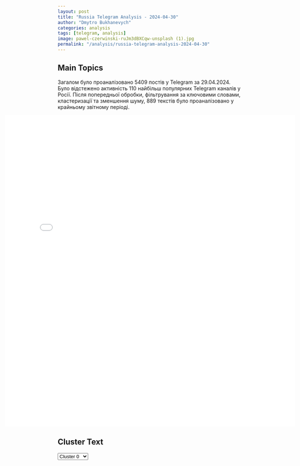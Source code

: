 ```yaml
---
layout: post
title: "Russia Telegram Analysis - 2024-04-30"
author: "Dmytro Bukhanevych"
categories: analysis
tags: [telegram, analysis]
image: pawel-czerwinski-ruJm3dBXCqw-unsplash (1).jpg
permalink: "/analysis/russia-telegram-analysis-2024-04-30"
---
```


<style>
    /* Adjusting iframe-container styles */
    .wide-iframe-container {
        width: calc(100% + 30vw);  /* Extending the width */
        margin-left: -15vw;       /* Negative margin to push to the left */
        overflow: hidden;         /* In case the iframe content spills over */
    }

    .wide-iframe-container iframe {
        width: 100%;  /* Making the iframe take the full width of its container */
        border: none; /* Removing any borders from the iframe */
    }

    /* Toggle mechanism */
    .hidden {
        display: none;
    }
    
    .show-content-target:checked + .show-content {
        display: block;
    }
</style>

<h2>Main Topics</h2>
<p>Загалом було проаналізовано 5409 постів у Telegram за 29.04.2024. Було відстежено активність 110 найбільш популярних Telegram каналів у Росії. Після попередньої обробки, фільтрування за ключовими словами, кластеризації та зменшення шуму, 889 текстів було проаналізовано у крайньому звітному періоді.</p>
<!-- Embedding Main Plotly Visualization -->
<div class="wide-iframe-container">
    <iframe src="{{site.baseurl}}/visualizations/2024-04-30/fig_topics_time.html" height="850"></iframe>
</div>


<h2>Cluster Text</h2>

<!-- Dropdown to select a cluster -->
<select id="clusterSelector" onchange="displayClusterText()">
<option value="0">Cluster 0</option><option value="1">Cluster 1</option><option value="2">Cluster 2</option><option value="3">Cluster 3</option><option value="4">Cluster 4</option><option value="5">Cluster 5</option><option value="6">Cluster 6</option><option value="7">Cluster 7</option><option value="8">Cluster 8</option><option value="9">Cluster 9</option><option value="10">Cluster 10</option><option value="11">Cluster 11</option><option value="12">Cluster 12</option>
</select>

<!-- Display area for the selected cluster's text -->
<div id="clusterTextDisplay" class="hidden"></div>

<script type="text/javascript">
    var clusterDetails = {"0": "<b>Total Posts:</b> 102<br><b>Date:</b> 2024-04-29 15:05:06+00:00<br><b>Author:</b> bbbreaking<br><b>Link:</b> https://t.me/s/bbbreaking/180748<br><b>Subscribers:</b> 1724393<br><b>Text:</b> \u0422\u0435\u043a\u0441\u0442: \u2757\ufe0f\u0424\u0421\u0411 \u0437\u0430\u0434\u0435\u0440\u0436\u0430\u043b\u0430 \u043f\u0440\u0435\u0434\u0441\u0435\u0434\u0430\u0442\u0435\u043b\u044f \u043d\u0438\u0436\u0435\u0433\u043e\u0440\u043e\u0434\u0441\u043a\u043e\u0439 \u0414\u0443\u043c\u044b \u043d\u0430 \u0414\u043e\u043d\u0431\u0430\u0441\u0441\u0435, \u043f\u0438\u0448\u0435\u0442 Baza. \u041e\u043b\u0435\u0433\u0430 \u041b\u0430\u0432\u0440\u0438\u0447\u0435\u0432\u0430 \u043e\u0431\u0432\u0438\u043d\u044f\u044e\u0442 \u0432 \u043f\u0440\u0438\u0441\u0432\u043e\u0435\u043d\u0438\u0438 \u0438\u043b\u0438 \u0440\u0430\u0441\u0442\u0440\u0430\u0442\u0435, \u0441\u043e\u0432\u0435\u0440\u0448\u0435\u043d\u043d\u044b\u0445 \u043e\u0440\u0433\u0430\u043d\u0438\u0437\u043e\u0432\u0430\u043d\u043d\u043e\u0439 \u0433\u0440\u0443\u043f\u043f\u043e\u0439 \u0432 \u043e\u0441\u043e\u0431\u043e \u043a\u0440\u0443\u043f\u043d\u043e\u043c \u0440\u0430\u0437\u043c\u0435\u0440\u0435. \u041f\u043e\u0437\u0430\u0432\u0447\u0435\u0440\u0430 \u041b\u0430\u0432\u0440\u0438\u0447\u0435\u0432 \u0441\u043e\u043e\u0431\u0449\u0430\u043b \u0432 \u0441\u0432\u043e\u0438\u0445 \u0441\u043e\u0446\u0441\u0435\u0442\u044f\u0445, \u0447\u0442\u043e \u043d\u0430\u0445\u043e\u0434\u0438\u0442\u0441\u044f \u0432 \u0414\u043e\u043d\u0435\u0446\u043a\u0435 \u0438 \u043e\u0436\u0438\u0434\u0430\u0435\u0442 \u0433\u0443\u043c\u0430\u043d\u0438\u0442\u0430\u0440\u043d\u044b\u0439 \u043a\u043e\u043d\u0432\u043e\u0439, \u043f\u0438\u0448\u0443\u0442 \u0421\u041c\u0418. \u0412 \u0414\u043e\u043d\u0435\u0446\u043a\u0435 \u041b\u0430\u0432\u0440\u0438\u0447\u0435\u0432 \u0442\u0430\u043a\u0436\u0435 \u0432\u0441\u0442\u0440\u0435\u0442\u0438\u043b\u0441\u044f \u0441 \u0431\u044b\u0432\u0448\u0438\u043c \u043d\u0438\u0436\u0435\u0433\u043e\u0440\u043e\u0434\u0441\u043a\u0438\u043c \u0447\u0438\u043d\u043e\u0432\u043d\u0438\u043a\u043e\u043c, \u0430 \u043d\u044b\u043d\u0435 \u0437\u0430\u043c\u043f\u0440\u0435\u0434\u043e\u043c \u043f\u0440\u0430\u0432\u0438\u0442\u0435\u043b\u044c\u0441\u0442\u0432\u0430 \u0414\u041d\u0420 \u0410\u043d\u0434\u0440\u0435\u0435\u043c \u0427\u0435\u0440\u0442\u043a\u043e\u0432\u044b\u043c. \u0427\u0435\u0440\u0442\u043a\u043e\u0432 \u0441\u043e\u043e\u0431\u0449\u0438\u043b \u043f\u043e\u0440\u0442\u0430\u043b\u0443 NN.ru, \u0447\u0442\u043e \u043f\u0440\u0435\u0434\u0441\u0435\u0434\u0430\u0442\u0435\u043b\u044f \u043d\u0438\u0436\u0435\u0433\u043e\u0440\u043e\u0434\u0441\u043a\u043e\u0439 \u0414\u0443\u043c\u044b \u0443\u0436\u0435 \u0434\u043e\u0441\u0442\u0430\u0432\u0438\u043b\u0438 \u0432 \u0440\u043e\u0434\u043d\u043e\u0439 \u0440\u0435\u0433\u0438\u043e\u043d, \u0438 \u0443 \u041b\u0430\u0432\u0440\u0438\u0447\u0435\u0432\u0430 \u0431\u044b\u043b\u0438 \u043a\u0430\u043a\u0438\u0435-\u0442\u043e \u043f\u0440\u043e\u0431\u043b\u0435\u043c\u044b \u0441 \u0437\u0430\u0432\u043e\u0434\u043e\u043c \u0432 \u0410\u0440\u0437\u0430\u043c\u0430\u0441\u0435.", "1": "<b>Total Posts:</b> 99<br><b>Date:</b> 2024-04-29 10:14:57+00:00<br><b>Author:</b> warhistoryalconafter<br><b>Link:</b> https://t.me/s/warhistoryalconafter/160928<br><b>Subscribers:</b> 494146<br><b>Text:</b> \u0422\u0435\u043a\u0441\u0442: \ud83c\uddf7\ud83c\uddfa \u0411\u0440\u0438\u0444\u0438\u043d\u0433 \u041c\u0438\u043d\u043e\u0431\u043e\u0440\u043e\u043d\u044b \u0420\u043e\u0441\u0441\u0438\u0438:\u25aa\ufe0f\u041f\u043e\u0434\u0440\u0430\u0437\u0434\u0435\u043b\u0435\u043d\u0438\u044f \u0433\u0440\u0443\u043f\u043f\u0438\u0440\u043e\u0432\u043a\u0438 \u0432\u043e\u0439\u0441\u043a \u00ab\u0417\u0430\u043f\u0430\u0434\u00bb \u0437\u0430\u043d\u044f\u043b\u0438 \u0431\u043e\u043b\u0435\u0435 \u0432\u044b\u0433\u043e\u0434\u043d\u044b\u0435 \u0440\u0443\u0431\u0435\u0436\u0438 \u0438 \u043d\u0430\u043d\u0435\u0441\u043b\u0438 \u043f\u043e\u0440\u0430\u0436\u0435\u043d\u0438\u0435 \u0436\u0438\u0432\u043e\u0439 \u0441\u0438\u043b\u0435 \u0438 \u0442\u0435\u0445\u043d\u0438\u043a\u0435 63-\u0439 \u043c\u0435\u0445\u0430\u043d\u0438\u0437\u0438\u0440\u043e\u0432\u0430\u043d\u043d\u043e\u0439, 57-\u0439 \u043c\u043e\u0442\u043e\u043f\u0435\u0445\u043e\u0442\u043d\u043e\u0439 \u0431\u0440\u0438\u0433\u0430\u0434 \u0412\u0421\u0423 \u0438 5-\u0439 \u0431\u0440\u0438\u0433\u0430\u0434\u044b \u043d\u0430\u0446\u0433\u0432\u0430\u0440\u0434\u0438\u0438 \u0432 \u0440\u0430\u0439\u043e\u043d\u0430\u0445 \u043d\u0430\u0441\u0435\u043b\u0435\u043d\u043d\u044b\u0445 \u043f\u0443\u043d\u043a\u0442\u043e\u0432 \u0413\u0440\u0438\u0433\u043e\u0440\u043e\u0432\u043a\u0430 \u0414\u043e\u043d\u0435\u0446\u043a\u043e\u0439 \u041d\u0430\u0440\u043e\u0434\u043d\u043e\u0439 \u0420\u0435\u0441\u043f\u0443\u0431\u043b\u0438\u043a\u0438, \u0421\u0438\u043d\u044c\u043a\u043e\u0432\u043a\u0430 \u0425\u0430\u0440\u044c\u043a\u043e\u0432\u0441\u043a\u043e\u0439 \u043e\u0431\u043b\u0430\u0441\u0442\u0438 \u0438 \u0427\u0435\u0440\u0432\u043e\u043d\u0430\u044f \u0414\u0438\u0431\u0440\u043e\u0432\u0430 \u041b\u0443\u0433\u0430\u043d\u0441\u043a\u043e\u0439 \u041d\u0430\u0440\u043e\u0434\u043d\u043e\u0439 \u0420\u0435\u0441\u043f\u0443\u0431\u043b\u0438\u043a\u0438. \u041e\u0442\u0440\u0430\u0437\u0438\u043b\u0438 \u0442\u0440\u0438 \u0430\u0442\u0430\u043a\u0438 \u0444\u043e\u0440\u043c\u0438\u0440\u043e\u0432\u0430\u043d\u0438\u0439 77-\u0439 \u0430\u044d\u0440\u043e\u043c\u043e\u0431\u0438\u043b\u044c\u043d\u043e\u0439 \u0431\u0440\u0438\u0433\u0430\u0434\u044b \u0412\u0421\u0423 \u0438 1-\u0439 \u0431\u0440\u0438\u0433\u0430\u0434\u044b \u043d\u0430\u0446\u0433\u0432\u0430\u0440\u0434\u0438\u0438 \u0432 \u0440\u0430\u0439\u043e\u043d\u0435 \u043d\u0430\u0441\u0435\u043b\u0435\u043d\u043d\u043e\u0433\u043e \u043f\u0443\u043d\u043a\u0442\u0430 \u0421\u0442\u0435\u043b\u044c\u043c\u0430\u0445\u043e\u0432\u043a\u0430 \u041b\u0443\u0433\u0430\u043d\u0441\u043a\u043e\u0439 \u041d\u0430\u0440\u043e\u0434\u043d\u043e\u0439 \u0420\u0435\u0441\u043f\u0443\u0431\u043b\u0438\u043a\u0438. \u25aa\ufe0f\u041f\u043e\u0434\u0440\u0430\u0437\u0434\u0435\u043b\u0435\u043d\u0438\u044f \u00ab\u042e\u0436\u043d\u043e\u0439\u00bb \u0433\u0440\u0443\u043f\u043f\u0438\u0440\u043e\u0432\u043a\u0438 \u0432\u043e\u0439\u0441\u043a \u0443\u043b\u0443\u0447\u0448\u0438\u043b\u0438 \u043f\u043e\u043b\u043e\u0436\u0435\u043d\u0438\u0435 \u043f\u043e \u043f\u0435\u0440\u0435\u0434\u043d\u0435\u043c\u0443 \u043a\u0440\u0430\u044e \u0438 \u043d\u0430\u043d\u0435\u0441\u043b\u0438 \u043e\u0433\u043d\u0435\u0432\u043e\u0435 \u043f\u043e\u0440\u0430\u0436\u0435\u043d\u0438\u0435 \u0436\u0438\u0432\u043e\u0439 \u0441\u0438\u043b\u0435 \u0438 \u0442\u0435\u0445\u043d\u0438\u043a\u0435 46-\u0439 \u0430\u044d\u0440\u043e\u043c\u043e\u0431\u0438\u043b\u044c\u043d\u043e\u0439 \u0438 79-\u0439 \u0434\u0435\u0441\u0430\u043d\u0442\u043d\u043e-\u0448\u0442\u0443\u0440\u043c\u043e\u0432\u043e\u0439 \u0431\u0440\u0438\u0433\u0430\u0434 \u0412\u0421\u0423 \u0432 \u0440\u0430\u0439\u043e\u043d\u0430\u0445 \u043d\u0430\u0441\u0435\u043b\u0435\u043d\u043d\u044b\u0445 \u043f\u0443\u043d\u043a\u0442\u043e\u0432 \u041a\u0440\u0430\u0441\u043d\u043e\u0433\u043e\u0440\u043e\u0432\u043a\u0430 \u0438 \u041a\u043e\u043d\u0441\u0442\u0430\u043d\u0442\u0438\u043d\u043e\u0432\u043a\u0430 \u0414\u043e\u043d\u0435\u0446\u043a\u043e\u0439 \u041d\u0430\u0440\u043e\u0434\u043d\u043e\u0439 \u0420\u0435\u0441\u043f\u0443\u0431\u043b\u0438\u043a\u0438.\u25aa\ufe0f\u041f\u043e\u0434\u0440\u0430\u0437\u0434\u0435\u043b\u0435\u043d\u0438\u044f \u0433\u0440\u0443\u043f\u043f\u0438\u0440\u043e\u0432\u043a\u0438 \u0432\u043e\u0439\u0441\u043a \u00ab\u0426\u0435\u043d\u0442\u0440\u00bb \u0432 \u0440\u0435\u0437\u0443\u043b\u044c\u0442\u0430\u0442\u0435 \u0430\u043a\u0442\u0438\u0432\u043d\u044b\u0445 \u0434\u0435\u0439\u0441\u0442\u0432\u0438\u0439 \u043e\u0441\u0432\u043e\u0431\u043e\u0434\u0438\u043b\u0438 \u043d\u0430\u0441\u0435\u043b\u0435\u043d\u043d\u044b\u0439 \u043f\u0443\u043d\u043a\u0442 \u0421\u0435\u043c\u0435\u043d\u043e\u0432\u043a\u0430 \u0414\u043e\u043d\u0435\u0446\u043a\u043e\u0439 \u041d\u0430\u0440\u043e\u0434\u043d\u043e\u0439 \u0420\u0435\u0441\u043f\u0443\u0431\u043b\u0438\u043a\u0438 \u0438 \u043d\u0430\u043d\u0435\u0441\u043b\u0438 \u043f\u043e\u0440\u0430\u0436\u0435\u043d\u0438\u0435 \u0444\u043e\u0440\u043c\u0438\u0440\u043e\u0432\u0430\u043d\u0438\u044f\u043c 68-\u0439 \u043f\u0435\u0445\u043e\u0442\u043d\u043e\u0439, 23-\u0439, 115-\u0439 \u043c\u0435\u0445\u0430\u043d\u0438\u0437\u0438\u0440\u043e\u0432\u0430\u043d\u043d\u044b\u0445 \u0431\u0440\u0438\u0433\u0430\u0434 \u0412\u0421\u0423, 109-\u0439 \u0431\u0440\u0438\u0433\u0430\u0434\u044b \u0442\u0435\u0440\u043e\u0431\u043e\u0440\u043e\u043d\u044b \u0438 \u043d\u0430\u0451\u043c\u043d\u0438\u043a\u043e\u0432 \u00ab\u0418\u043d\u043e\u0441\u0442\u0440\u0430\u043d\u043d\u043e\u0433\u043e \u043b\u0435\u0433\u0438\u043e\u043d\u0430\u00bb \u0432 \u0440\u0430\u0439\u043e\u043d\u0430\u0445 \u043d\u0430\u0441\u0435\u043b\u0435\u043d\u043d\u044b\u0445 \u043f\u0443\u043d\u043a\u0442\u043e\u0432 \u041d\u043e\u0432\u043e\u0430\u043b\u0435\u043a\u0441\u0430\u043d\u0434\u0440\u043e\u0432\u043a\u0430, \u0410\u0440\u0445\u0430\u043d\u0433\u0435\u043b\u044c\u0441\u043a\u043e\u0435, \u0422\u0430\u0440\u0430\u0441\u043e\u0432\u043a\u0430 \u0438 \u0417\u0430\u0432\u0435\u0442\u043d\u043e\u0435 \u0414\u043e\u043d\u0435\u0446\u043a\u043e\u0439 \u041d\u0430\u0440\u043e\u0434\u043d\u043e\u0439 \u0420\u0435\u0441\u043f\u0443\u0431\u043b\u0438\u043a\u0438. \u0417\u0430 \u0441\u0443\u0442\u043a\u0438 \u043e\u0442\u0440\u0430\u0436\u0435\u043d\u043e 10 \u043a\u043e\u043d\u0442\u0440\u0430\u0442\u0430\u043a \u0448\u0442\u0443\u0440\u043c\u043e\u0432\u044b\u0445 \u0433\u0440\u0443\u043f\u043f 24-\u0439, 100-\u0439 \u043c\u0435\u0445\u0430\u043d\u0438\u0437\u0438\u0440\u043e\u0432\u0430\u043d\u043d\u044b\u0445, 142-\u0439 \u043f\u0435\u0445\u043e\u0442\u043d\u043e\u0439, 98-\u0439 \u0448\u0442\u0443\u0440\u043c\u043e\u0432\u043e\u0439, 68-\u0439 \u0435\u0433\u0435\u0440\u0441\u043a\u043e\u0439 \u0431\u0440\u0438\u0433\u0430\u0434 \u0438 78-\u0433\u043e \u043e\u0442\u0434\u0435\u043b\u044c\u043d\u043e\u0433\u043e \u0434\u0435\u0441\u0430\u043d\u0442\u043d\u043e-\u0448\u0442\u0443\u0440\u043c\u043e\u0432\u043e\u0433\u043e \u043f\u043e\u043b\u043a\u0430 \u0412\u0421\u0423 \u0432 \u0440\u0430\u0439\u043e\u043d\u0430\u0445 \u043d\u0430\u0441\u0435\u043b\u0435\u043d\u043d\u044b\u0445 \u043f\u0443\u043d\u043a\u0442\u043e\u0432 \u041b\u0435\u043d\u0438\u043d\u0441\u043a\u043e\u0435, \u041d\u043e\u0432\u0433\u043e\u0440\u043e\u0434\u0441\u043a\u043e\u0435, \u041e\u0447\u0435\u0440\u0435\u0442\u0438\u043d\u043e, \u0421\u0435\u043c\u0435\u043d\u043e\u0432\u043a\u0430, \u041d\u043e\u0432\u043e\u0431\u0430\u0445\u043c\u0443\u0442\u043e\u0432\u043a\u0430, \u041d\u0435\u0442\u0430\u0439\u043b\u043e\u0432\u043e, \u041d\u043e\u0432\u043e\u043a\u0430\u043b\u0438\u043d\u043e\u0432\u043e \u0438 \u0411\u0435\u0440\u0434\u044b\u0447\u0438 \u0414\u043e\u043d\u0435\u0446\u043a\u043e\u0439 \u041d\u0430\u0440\u043e\u0434\u043d\u043e\u0439 \u0420\u0435\u0441\u043f\u0443\u0431\u043b\u0438\u043a\u0438. \u25aa\ufe0f\u041f\u043e\u0434\u0440\u0430\u0437\u0434\u0435\u043b\u0435\u043d\u0438\u044f \u0433\u0440\u0443\u043f\u043f\u0438\u0440\u043e\u0432\u043a\u0438 \u0432\u043e\u0439\u0441\u043a \u00ab\u0412\u043e\u0441\u0442\u043e\u043a\u00bb \u043d\u0430\u043d\u0435\u0441\u043b\u0438 \u043f\u043e\u0440\u0430\u0436\u0435\u043d\u0438\u0435 \u0436\u0438\u0432\u043e\u0439 \u0441\u0438\u043b\u0435 \u0438 \u0442\u0435\u0445\u043d\u0438\u043a\u0435 72-\u0439 \u043c\u0435\u0445\u0430\u043d\u0438\u0437\u0438\u0440\u043e\u0432\u0430\u043d\u043d\u043e\u0439 \u0431\u0440\u0438\u0433\u0430\u0434\u044b \u0438 123-\u0439 \u0431\u0440\u0438\u0433\u0430\u0434\u044b \u0442\u0435\u0440\u0440\u0438\u0442\u043e\u0440\u0438\u0430\u043b\u044c\u043d\u043e\u0439 \u043e\u0431\u043e\u0440\u043e\u043d\u044b \u0432 \u0440\u0430\u0439\u043e\u043d\u0430\u0445 \u043d\u0430\u0441\u0435\u043b\u0435\u043d\u043d\u044b\u0445 \u043f\u0443\u043d\u043a\u0442\u043e\u0432 \u0421\u0442\u0430\u0440\u043e\u043c\u0430\u0439\u043e\u0440\u0441\u043a\u043e\u0435, \u0412\u043e\u0434\u044f\u043d\u043e\u0435 \u0414\u043e\u043d\u0435\u0446\u043a\u043e\u0439 \u041d\u0430\u0440\u043e\u0434\u043d\u043e\u0439 \u0420\u0435\u0441\u043f\u0443\u0431\u043b\u0438\u043a\u0438 \u0438 \u0437\u0430\u043d\u044f\u043b\u0438 \u0431\u043e\u043b\u0435\u0435 \u0432\u044b\u0433\u043e\u0434\u043d\u044b\u0435 \u0440\u0443\u0431\u0435\u0436\u0438. \u041a\u0440\u043e\u043c\u0435 \u0442\u043e\u0433\u043e, \u043e\u0442\u0440\u0430\u0437\u0438\u043b\u0438 \u0434\u0432\u0435 \u043a\u043e\u043d\u0442\u0440\u0430\u0442\u0430\u043a\u0438 \u0448\u0442\u0443\u0440\u043c\u043e\u0432\u044b\u0445 \u0433\u0440\u0443\u043f\u043f 58-\u0439 \u043c\u043e\u0442\u043e\u043f\u0435\u0445\u043e\u0442\u043d\u043e\u0439 \u0431\u0440\u0438\u0433\u0430\u0434\u044b \u0412\u0421\u0423 \u0432 \u0440\u0430\u0439\u043e\u043d\u0435 \u043d\u0430\u0441\u0435\u043b\u0435\u043d\u043d\u043e\u0433\u043e \u043f\u0443\u043d\u043a\u0442\u0430 \u0423\u0440\u043e\u0436\u0430\u0439\u043d\u043e\u0435 \u0414\u043e\u043d\u0435\u0446\u043a\u043e\u0439 \u041d\u0430\u0440\u043e\u0434\u043d\u043e\u0439 \u0420\u0435\u0441\u043f\u0443\u0431\u043b\u0438\u043a\u0438. \u25aa\ufe0f\u041f\u043e\u0434\u0440\u0430\u0437\u0434\u0435\u043b\u0435\u043d\u0438\u044f\u043c\u0438 \u0433\u0440\u0443\u043f\u043f\u0438\u0440\u043e\u0432\u043a\u0438 \u0432\u043e\u0439\u0441\u043a \u00ab\u0414\u043d\u0435\u043f\u0440\u00bb \u043d\u0430\u043d\u0435\u0441\u0435\u043d\u043e \u043e\u0433\u043d\u0435\u0432\u043e\u0435 \u043f\u043e\u0440\u0430\u0436\u0435\u043d\u0438\u0435 \u0441\u043a\u043e\u043f\u043b\u0435\u043d\u0438\u044f\u043c \u0436\u0438\u0432\u043e\u0439 \u0441\u0438\u043b\u044b 118-\u0439 \u043c\u0435\u0445\u0430\u043d\u0438\u0437\u0438\u0440\u043e\u0432\u0430\u043d\u043d\u043e\u0439 \u0431\u0440\u0438\u0433\u0430\u0434\u044b \u0412\u0421\u0423 \u0438 3-\u0439 \u0431\u0440\u0438\u0433\u0430\u0434\u044b \u043d\u0430\u0446\u0433\u0432\u0430\u0440\u0434\u0438\u0438 \u0432 \u0440\u0430\u0439\u043e\u043d\u0430\u0445 \u043d\u0430\u0441\u0435\u043b\u0435\u043d\u043d\u044b\u0445 \u043f\u0443\u043d\u043a\u0442\u043e\u0432 \u0421\u0442\u0435\u043f\u043d\u043e\u0433\u043e\u0440\u0441\u043a \u0438 \u041f\u0440\u0435\u043e\u0431\u0440\u0430\u0436\u0435\u043d\u043a\u0430 \u0417\u0430\u043f\u043e\u0440\u043e\u0436\u0441\u043a\u043e\u0439 \u043e\u0431\u043b\u0430\u0441\u0442\u0438. \u25aa\ufe0f\u041e\u043f\u0435\u0440\u0430\u0442\u0438\u0432\u043d\u043e-\u0442\u0430\u043a\u0442\u0438\u0447\u0435\u0441\u043a\u043e\u0439 \u0430\u0432\u0438\u0430\u0446\u0438\u0435\u0439, \u0440\u0430\u043a\u0435\u0442\u043d\u044b\u043c\u0438 \u0432\u043e\u0439\u0441\u043a\u0430\u043c\u0438 \u0438 \u0430\u0440\u0442\u0438\u043b\u043b\u0435\u0440\u0438\u0435\u0439 \u0433\u0440\u0443\u043f\u043f\u0438\u0440\u043e\u0432\u043e\u043a \u0432\u043e\u0439\u0441\u043a \u0412\u0421 \u0420\u0424 \u043f\u043e\u0440\u0430\u0436\u0435\u043d \u0446\u0435\u0445 \u0441\u0431\u043e\u0440\u043a\u0438 \u0431\u0435\u0441\u043f\u0438\u043b\u043e\u0442\u043d\u044b\u0445 \u043b\u0435\u0442\u0430\u0442\u0435\u043b\u044c\u043d\u044b\u0445 \u0430\u043f\u043f\u0430\u0440\u0430\u0442\u043e\u0432, \u0430 \u0442\u0430\u043a\u0436\u0435 \u0436\u0438\u0432\u0430\u044f \u0441\u0438\u043b\u0430 \u0438 \u0432\u043e\u0435\u043d\u043d\u0430\u044f \u0442\u0435\u0445\u043d\u0438\u043a\u0430 \u0412\u0421\u0423 \u0432 110-\u0442\u0438 \u0440\u0430\u0439\u043e\u043d\u0430\u0445\u041f\u043e\u0434\u043f\u0438\u0441\u0430\u0442\u044c\u0441\u044f \u043d\u0430 \u043a\u0430\u043d\u0430\u043b", "2": "<b>Total Posts:</b> 23<br><b>Date:</b> 2024-04-29 12:01:53+00:00<br><b>Author:</b> rt_russian<br><b>Link:</b> https://t.me/s/rt_russian/199019<br><b>Subscribers:</b> 926835<br><b>Text:</b> \u0422\u0435\u043a\u0441\u0442: \u0413\u0435\u043d\u0441\u0435\u043a \u041d\u0410\u0422\u041e \u0421\u0442\u043e\u043b\u0442\u0435\u043d\u0431\u0435\u0440\u0433 \u043f\u0440\u0438\u0435\u0445\u0430\u043b \u0432 \u041a\u0438\u0435\u0432 \u0441 \u043d\u0435\u043e\u0431\u044a\u044f\u0432\u043b\u0435\u043d\u043d\u044b\u043c \u0432\u0438\u0437\u0438\u0442\u043e\u043c, \u0441\u043e\u043e\u0431\u0449\u0438\u043b\u0438 \u0432 \u0430\u043b\u044c\u044f\u043d\u0441\u0435.\ud83d\udfe9 RT \u043d\u0430 \u0440\u0443\u0441\u0441\u043a\u043e\u043c. \u041f\u043e\u0434\u043f\u0438\u0448\u0438\u0441\u044c", "3": "<b>Total Posts:</b> 15<br><b>Date:</b> 2024-04-29 11:39:16+00:00<br><b>Author:</b> epoddubny<br><b>Link:</b> https://t.me/s/epoddubny/19754<br><b>Subscribers:</b> 727896<br><b>Text:</b> \u0422\u0435\u043a\u0441\u0442: \u041f\u0435\u0440\u0432\u044b\u0439 \u043f\u043e\u0434\u0431\u0438\u0442\u044b\u0439 \u0442\u0430\u043d\u043a M1 \"\u0410\u0431\u0440\u0430\u043c\u0441\" \u043e\u0442\u043f\u0440\u0430\u0432\u0438\u043b\u0441\u044f \u0432 \u0442\u044b\u043b \u0440\u043e\u0441\u0441\u0438\u0439\u0441\u043a\u0438\u0439 \u0432\u043e\u0439\u0441\u043a.\u0422\u0440\u043e\u0444\u0435\u0439 \u043d\u0430\u0448\u0438\u0445 \u0431\u043e\u0439\u0446\u043e\u0432 \u0431\u044b\u043b \u044d\u0432\u0430\u043a\u0443\u0438\u0440\u043e\u0432\u0430\u043d \u0441 \u0410\u0432\u0434\u0435\u0435\u0432\u0441\u043a\u043e\u0433\u043e \u043d\u0430\u043f\u0440\u0430\u0432\u043b\u0435\u043d\u0438\u044f. \u041c\u0430\u0448\u0438\u043d\u0430 \u0431\u044b\u043b\u0430 \u043d\u0430 \u0431\u0430\u043b\u0430\u043d\u0441\u0435 47-\u0439 \u0431\u0440\u0438\u0433\u0430\u0434\u044b \u0412\u0421\u0423. \u0423\u0432\u0435\u0441\u0442\u0438 \u0443\u043d\u0438\u0447\u0442\u043e\u0436\u0435\u043d\u043d\u044b\u0439 \"\u0410\u0431\u0440\u0430\u043c\u0441\" \u0440\u0435\u043c\u043e\u043d\u0442\u043d\u043e-\u044d\u0432\u0430\u043a\u0443\u0430\u0446\u0438\u043e\u043d\u043d\u044b\u0435 \u043f\u043e\u0434\u0440\u0430\u0437\u0434\u0435\u043b\u0435\u043d\u0438\u044f \u0433\u0440\u0443\u043f\u043f\u0438\u0440\u043e\u0432\u043a\u0438 \u0432\u043e\u0439\u0441\u043a \"\u0426\u0435\u043d\u0442\u0440\" \u0441\u043c\u043e\u0433\u043b\u0438 \u043f\u043e\u0441\u043b\u0435 \u0441\u0434\u0432\u0438\u0433\u0430 \u043b\u0438\u043d\u0438\u0438 \u0444\u0440\u043e\u043d\u0442\u0430 \u0438 \u0438\u043d\u0436\u0435\u043d\u0435\u0440\u043d\u043e\u0439 \u0440\u0430\u0437\u0432\u0435\u0434\u043a\u0438 \u0440\u0430\u0439\u043e\u043d\u0430 \u044d\u0432\u0430\u043a\u0443\u0430\u0446\u0438\u0438. \u0422\u0435\u043f\u0435\u0440\u044c \u0445\u0432\u0430\u043b\u0435\u043d\u043d\u044b\u0439 \u0430\u043c\u0435\u0440\u0438\u043a\u0430\u043d\u0441\u043a\u0438\u0439 \u0442\u0430\u043d\u043a \u0441\u0442\u0430\u043d\u0435\u0442 \u0447\u0430\u0441\u0442\u044c\u044e \u0432\u044b\u0441\u0442\u0430\u0432\u043a\u0438 \u0442\u0440\u043e\u0444\u0435\u0439\u043d\u043e\u0439 \u0431\u0440\u043e\u043d\u0435\u0442\u0435\u0445\u043d\u0438\u043a\u0438 \u0432 \u041c\u043e\u0441\u043a\u0432\u0435.@epoddubny", "4": "<b>Total Posts:</b> 104<br><b>Date:</b> 2024-04-29 12:05:19+00:00<br><b>Author:</b> rt_russian<br><b>Link:</b> https://t.me/s/rt_russian/199020<br><b>Subscribers:</b> 926835<br><b>Text:</b> \u0422\u0435\u043a\u0441\u0442: \u0412\u044d\u0441\u044d\u0443\u0448\u043d\u0438\u043a\u0430\u043c \u043f\u0440\u0438\u043a\u0430\u0437\u0430\u043b\u0438 \u043f\u0435\u0440\u0435\u0441\u0442\u0430\u0442\u044c \u0441\u0442\u0440\u043e\u0438\u0442\u044c \u043e\u0431\u043e\u0440\u043e\u043d\u0438\u0442\u0435\u043b\u044c\u043d\u044b\u0435 \u0441\u043e\u043e\u0440\u0443\u0436\u0435\u043d\u0438\u044f \u0432\u0431\u043b\u0438\u0437\u0438 \u0441\u0435\u043b\u0430 \u041e\u0447\u0435\u0440\u0435\u0442\u0438\u043d\u043e (\u0414\u041d\u0420), \u00ab\u043e\u0441\u0442\u0430\u0432\u0430\u0442\u044c\u0441\u044f \u043d\u0430 \u043c\u0435\u0441\u0442\u0430\u0445 \u0438 \u0436\u0434\u0430\u0442\u044c \u043f\u0440\u0438\u043a\u0430\u0437\u043e\u0432\u00bb. \u041e\u0431 \u044d\u0442\u043e\u043c \u043d\u0430 \u0443\u0441\u043b\u043e\u0432\u0438\u044f\u0445 \u0430\u043d\u043e\u043d\u0438\u043c\u043d\u043e\u0441\u0442\u0438 \u0440\u0430\u0441\u0441\u043a\u0430\u0437\u0430\u043b The Japan Times \u043e\u0434\u0438\u043d \u0438\u0437 \u0431\u043e\u0439\u0446\u043e\u0432 \u0412\u0421\u0423. \u041e\u043d \u0434\u043e\u0431\u0430\u0432\u0438\u043b, \u0447\u0442\u043e \u0412\u0421 \u0420\u0424 \u043f\u043e\u0441\u0442\u043e\u044f\u043d\u043d\u043e \u0430\u0442\u0430\u043a\u0443\u044e\u0442 \u0438 \u043f\u0440\u043e\u0434\u043e\u043b\u0436\u0430\u044e\u0442 \u043f\u0440\u043e\u0434\u0432\u0438\u0433\u0430\u0442\u044c\u0441\u044f.\u0413\u043b\u0430\u0432\u043a\u043e\u043c \u0412\u0421\u0423 \u0421\u044b\u0440\u0441\u043a\u0438\u0439 \u0440\u0430\u043d\u0435\u0435 \u043f\u0440\u0438\u0437\u043d\u0430\u043b, \u0447\u0442\u043e \u0441\u0438\u0442\u0443\u0430\u0446\u0438\u044f \u043d\u0430 \u0444\u0440\u043e\u043d\u0442\u0435 \u043e\u0431\u043e\u0441\u0442\u0440\u0438\u043b\u0430\u0441\u044c: \u0443\u043a\u0440\u0430\u0438\u043d\u0441\u043a\u0438\u0435 \u0432\u043e\u0435\u043d\u043d\u044b\u0435 \u043e\u0442\u0441\u0442\u0443\u043f\u0438\u043b\u0438 \u0438\u0437 \u0411\u0435\u0440\u0434\u044b\u0447\u0435\u0439, \u0421\u0435\u043c\u0451\u043d\u043e\u0432\u043a\u0438 \u0438 \u041d\u043e\u0432\u043e\u043c\u0438\u0445\u0430\u0439\u043b\u043e\u0432\u043a\u0438.\ud83d\udfe9 RT \u043d\u0430 \u0440\u0443\u0441\u0441\u043a\u043e\u043c. \u041f\u043e\u0434\u043f\u0438\u0448\u0438\u0441\u044c", "5": "<b>Total Posts:</b> 58<br><b>Date:</b> 2024-04-29 13:33:33+00:00<br><b>Author:</b> chp_crimea<br><b>Link:</b> https://t.me/s/chp_crimea/41241<br><b>Subscribers:</b> 293957<br><b>Text:</b> \u0422\u0435\u043a\u0441\u0442: \u203c\ufe0f\u0413\u0435\u043d\u0441\u0435\u043a \u041d\u0410\u0422\u041e \u0421\u0442\u043e\u043b\u0442\u0435\u043d\u0431\u0435\u0440\u0433 \u043f\u0440\u0438\u0431\u044b\u043b \u0432 \u041a\u0438\u0435\u0432 \u0441 \u043d\u0435\u043e\u0431\u044a\u044f\u0432\u043b\u0435\u043d\u043d\u044b\u043c \u0432\u0438\u0437\u0438\u0442\u043e\u043c\ud83d\udfe3\u0421\u0442\u043e\u043b\u0442\u0435\u043d\u0431\u0435\u0440\u0433 \u043d\u0435 \u043e\u0436\u0438\u0434\u0430\u0435\u0442 \u0434\u043e\u0433\u043e\u0432\u043e\u0440\u0435\u043d\u043d\u043e\u0441\u0442\u0438 \u043e \u0447\u043b\u0435\u043d\u0441\u0442\u0432\u0435 \u0423\u043a\u0440\u0430\u0438\u043d\u044b \u043d\u0430 \u0441\u0430\u043c\u043c\u0438\u0442\u0435 \u0430\u043b\u044c\u044f\u043d\u0441\u0430 \u0432 \u0412\u0430\u0448\u0438\u043d\u0433\u0442\u043e\u043d\u0435 \u044d\u0442\u0438\u043c \u043b\u0435\u0442\u043e\u043c.\ud83d\udfe3\u041e\u043d \u0432\u043d\u043e\u0432\u044c \u0437\u0430\u044f\u0432\u0438\u043b, \u0447\u0442\u043e \u0447\u043b\u0435\u043d\u0430\u043c \u041d\u0410\u0422\u041e, \u0432\u044b\u0431\u0438\u0440\u0430\u044f \u043c\u0435\u0436\u0434\u0443 \u0432\u043e\u0435\u043d\u043d\u043e\u0439 \u043f\u043e\u043c\u043e\u0449\u044c\u044e \u041a\u0438\u0435\u0432\u0443 \u0438 \u0441\u043e\u0431\u0441\u0442\u0432\u0435\u043d\u043d\u044b\u043c \u0432\u043e\u043e\u0440\u0443\u0436\u0435\u043d\u0438\u0435\u043c, \u00ab\u043d\u0430\u0434\u043e \u0432\u044b\u0431\u0438\u0440\u0430\u0442\u044c \u0423\u043a\u0440\u0430\u0438\u043d\u0443\u00bb.\ud83d\udfe3\u0422\u0430\u043a\u0436\u0435 \u043e\u043d \u0434\u043e\u0431\u0430\u0432\u0438\u043b, \u0447\u0442\u043e \u00ab\u0441 \u043d\u0435\u0442\u0435\u0440\u043f\u0435\u043d\u0438\u0435\u043c \u0436\u0434\u0451\u0442\u00bb \u0442\u043e\u0433\u043e \u0434\u043d\u044f, \u043a\u043e\u0433\u0434\u0430 \u0423\u043a\u0440\u0430\u0438\u043d\u0430 \u0441\u0442\u0430\u043d\u0435\u0442 \u0447\u043b\u0435\u043d\u043e\u043c \u0430\u043b\u044c\u044f\u043d\u0441\u0430.\u27a1\ufe0f\u0417\u0430\u044f\u0432\u043b\u0435\u043d\u0438\u044f \u0417\u0435\u043b\u0435\u043d\u0441\u043a\u043e\u0433\u043e: \ud83d\udfe3\u041a\u043e\u043d\u043a\u0440\u0435\u0442\u0438\u043a\u0438 \u043f\u043e \u043f\u043e\u0441\u0442\u0430\u0432\u043a\u0430\u043c \u0434\u043e\u043f\u043e\u043b\u043d\u0438\u0442\u0435\u043b\u044c\u043d\u044b\u0445 \u0441\u0438\u0441\u0442\u0435\u043c\u00a0Patriot \u043d\u0430 \u0423\u043a\u0440\u0430\u0438\u043d\u0443 \u043d\u0435\u0442\ud83d\udfe3\u041f\u043e \u0441\u0438\u0441\u0442\u0435\u043c\u0430\u043c Patriot \u043f\u043e\u043a\u0430 \u0434\u0435\u043b\u0430\u044e\u0442\u0441\u044f \u0442\u043e\u043b\u044c\u043a\u043e \"\u043f\u0435\u0440\u0432\u044b\u0435 \u0448\u0430\u0433\u0438\" \u0438 \u0438\u0434\u0435\u0442 \u0430\u043d\u0430\u043b\u0438\u0437, \"\u0432 \u043a\u0430\u043a\u0438\u0445 \u0441\u0442\u0440\u0430\u043d\u0430\u0445, \u0447\u0442\u043e \u0435\u0441\u0442\u044c\"\ud83d\udfe3\u0410\u043c\u0435\u0440\u0438\u043a\u0430\u043d\u0441\u043a\u043e\u0435 \u043e\u0440\u0443\u0436\u0438\u0435 \u043d\u0430\u0447\u0430\u043b\u043e \u043f\u043e\u0441\u0442\u0443\u043f\u0430\u0442\u044c \u043d\u0430 \u0423\u043a\u0440\u0430\u0438\u043d\u0443 \u0432 \u043d\u0435\u0431\u043e\u043b\u044c\u0448\u0438\u0445 \u043a\u043e\u043b\u0438\u0447\u0435\u0441\u0442\u0432\u0430\u0445, \u0417\u0435\u043b\u0435\u043d\u0441\u043a\u0438\u0439 \u0442\u0440\u0435\u0431\u0443\u0435\u0442 \u0443\u0441\u043a\u043e\u0440\u0438\u0442\u044c \u0442\u0435\u043c\u043f\u044b.\ud83d\udfe3\u0420\u043e\u0441\u0441\u0438\u0439\u0441\u043a\u0430\u044f \u0430\u0440\u043c\u0438\u044f \u0433\u043e\u0442\u043e\u0432\u0438\u0442\u0441\u044f \u043a \u043d\u0430\u0441\u0442\u0443\u043f\u0430\u0442\u0435\u043b\u044c\u043d\u044b\u043c \u0434\u0435\u0439\u0441\u0442\u0432\u0438\u044f\u043c.", "6": "<b>Total Posts:</b> 15<br><b>Date:</b> 2024-04-29 10:04:58+00:00<br><b>Author:</b> readovkanews<br><b>Link:</b> https://t.me/s/readovkanews/79016<br><b>Subscribers:</b> 2551959<br><b>Text:</b> \u0422\u0435\u043a\u0441\u0442: \u2757\ufe0f\u0412\u0421 \u0420\u0424 \u043e\u0441\u0432\u043e\u0431\u043e\u0434\u0438\u043b\u0438 \u043d\u0430\u0441\u0435\u043b\u0435\u043d\u043d\u044b\u0439 \u043f\u0443\u043d\u043a\u0442 \u0421\u0435\u043c\u0435\u043d\u043e\u0432\u043a\u0430 \u0432 \u0414\u041d\u0420 \u2014 \u041c\u0438\u043d\u043e\u0431\u043e\u0440\u043e\u043d\u044b \u0420\u0424", "7": "<b>Total Posts:</b> 17<br><b>Date:</b> 2024-04-29 16:30:16+00:00<br><b>Author:</b> warfakes<br><b>Link:</b> https://t.me/s/warfakes/21997<br><b>Subscribers:</b> 536006<br><b>Text:</b> \u0422\u0435\u043a\u0441\u0442: \u0424\u0435\u0439\u043a: \u0412\u043b\u0430\u0434\u0438\u043c\u0438\u0440 \u041f\u0443\u0442\u0438\u043d \u043f\u043b\u0430\u043d\u0438\u0440\u043e\u0432\u0430\u043b \u0441\u0442\u0435\u0440\u0435\u0442\u044c \u0423\u043a\u0440\u0430\u0438\u043d\u0443 \u0441 \u043b\u0438\u0446\u0430 \u0437\u0435\u043c\u043b\u0438, \u043d\u043e \u0435\u0433\u043e \u043f\u043b\u0430\u043d \u043f\u0440\u043e\u0432\u0430\u043b\u0438\u043b\u0441\u044f, \u0441\u043e\u043e\u0431\u0449\u0438\u043b \u0433\u043e\u0441\u0441\u0435\u043a\u0440\u0435\u0442\u0430\u0440\u044c \u0421\u0428\u0410 \u042d\u043d\u0442\u043e\u043d\u0438 \u0411\u043b\u0438\u043d\u043a\u0435\u043d. \u041f\u0440\u0430\u0432\u0434\u0430: \u041d\u0435\u043e\u0434\u043d\u043e\u043a\u0440\u0430\u0442\u043d\u043e \u0440\u0430\u043d\u0435\u0435 \u043c\u044b \u0443\u0436\u0435 \u043e\u043f\u0440\u043e\u0432\u0435\u0440\u0433\u0430\u043b\u0438 \u0442\u0430\u043a\u0438\u0435 \u0443\u0442\u0432\u0435\u0440\u0436\u0434\u0435\u043d\u0438\u044f, \u043d\u043e \u0434\u043b\u044f \u0413\u043e\u0441\u0434\u0435\u043f\u0430 \u0421\u0428\u0410 \u043f\u043e\u0432\u0442\u043e\u0440\u0438\u043c: \u0437\u0430\u0434\u0430\u0447\u0438 \u0441\u043f\u0435\u0446\u043e\u043f\u0435\u0440\u0430\u0446\u0438\u0438 \u2013 \u0434\u0435\u043d\u0430\u0446\u0438\u0444\u0438\u043a\u0430\u0446\u0438\u044f \u0438 \u0434\u0435\u043c\u0438\u043b\u0438\u0442\u0430\u0440\u0438\u0437\u0430\u0446\u0438\u044f \u0423\u043a\u0440\u0430\u0438\u043d\u044b, \u0430 \u0442\u0430\u043a\u0436\u0435 \u0435\u0435 \u0432\u043d\u0435\u0431\u043b\u043e\u043a\u043e\u0432\u044b\u0439 \u0441\u0442\u0430\u0442\u0443\u0441. \u0420\u0430\u043d\u0435\u0435 \u043e\u0431 \u044d\u0442\u043e\u043c \u0433\u043e\u0432\u043e\u0440\u0438\u043b \u0412\u043b\u0430\u0434\u0438\u043c\u0438\u0440 \u041f\u0443\u0442\u0438\u043d. \u042d\u0442\u043e \u043d\u0435\u043e\u0431\u0445\u043e\u0434\u0438\u043c\u043e, \u0447\u0442\u043e\u0431\u044b \u0433\u0430\u0440\u0430\u043d\u0442\u0438\u0440\u043e\u0432\u0430\u0442\u044c \u0431\u0435\u0437\u043e\u043f\u0430\u0441\u043d\u043e\u0441\u0442\u044c \u0420\u043e\u0441\u0441\u0438\u0439\u0441\u043a\u043e\u0439 \u0424\u0435\u0434\u0435\u0440\u0430\u0446\u0438\u0438 \u0438 \u0435\u0435 \u0436\u0438\u0442\u0435\u043b\u0435\u0439. \u041d\u0435\u0441\u043c\u043e\u0442\u0440\u044f \u043d\u0430 \u044d\u0442\u043e, \u0444\u0435\u0439\u043a\u0438 \u043e \u0441\u0435\u043a\u0440\u0435\u0442\u043d\u044b\u0445 \u043f\u043b\u0430\u043d\u0430\u0445 \u0440\u043e\u0441\u0441\u0438\u0439\u0441\u043a\u043e\u0433\u043e \u043f\u0440\u0435\u0437\u0438\u0434\u0435\u043d\u0442\u0430 \u043f\u043e\u044f\u0432\u043b\u044f\u044e\u0442\u0441\u044f \u0432 \u0443\u043a\u0440\u0430\u0438\u043d\u0441\u043a\u0438\u0445 \u0438 \u0437\u0430\u043f\u0430\u0434\u043d\u044b\u0445 \u0421\u041c\u0418 \u0441 \u0437\u0430\u0432\u0438\u0434\u043d\u043e\u0439 \u0447\u0430\u0441\u0442\u043e\u0442\u043e\u0439. \u041d\u0435\u0434\u0430\u0432\u043d\u043e, \u043c\u044b \u043e\u043f\u0440\u043e\u0432\u0435\u0440\u0433\u0430\u043b\u0438 \u0441\u043b\u0443\u0445 \u043e \u0442\u043e\u043c, \u0447\u0442\u043e \u043e\u043d \u044f\u043a\u043e\u0431\u044b \u0441\u043e\u0431\u0438\u0440\u0430\u0435\u0442\u0441\u044f \u0432\u0442\u044f\u043d\u0443\u0442\u044c \u041d\u0410\u0422\u041e \u0432 \u0432\u043e\u043e\u0440\u0443\u0436\u0435\u043d\u043d\u044b\u0439 \u043a\u043e\u043d\u0444\u043b\u0438\u043a\u0442. \u041f\u0440\u0435\u0437\u0438\u0434\u0435\u043d\u0442 \u0420\u0424 \u0441\u0430\u043c \u043f\u043e\u0434\u0447\u0435\u0440\u043a\u0438\u0432\u0430\u043b, \u0447\u0442\u043e \u044d\u0442\u0438 \u0432\u0431\u0440\u043e\u0441\u044b \u043d\u0443\u0436\u043d\u044b \u041a\u0438\u0435\u0432\u0443, \u0447\u0442\u043e\u0431\u044b \u043f\u0440\u043e\u0434\u043e\u043b\u0436\u0430\u0442\u044c \u043e\u0431\u043c\u0430\u043d\u044b\u0432\u0430\u0442\u044c \u0435\u0432\u0440\u043e\u043f\u0435\u0439\u0446\u0435\u0432, \u0441\u043e\u0437\u0434\u0430\u0432\u0430\u044f \u0432 \u0438\u0445 \u0433\u043b\u0430\u0437\u0430\u0445 \u043e\u0431\u0440\u0430\u0437 \u0432\u0440\u0430\u0433\u0430 \u0432 \u043b\u0438\u0446\u0435 \u0420\u043e\u0441\u0441\u0438\u0438, \u0432\u044b\u043c\u043e\u0433\u0430\u044f \u0434\u0435\u043d\u044c\u0433\u0438 \u0438 \u043e\u0440\u0443\u0436\u0438\u0435.\u2705 \u041f\u043e\u0434\u043f\u0438\u0448\u0438\u0442\u0435\u0441\u044c \u043d\u0430 \u00ab\u0412\u043e\u0439\u043d\u0443 \u0441 \u0444\u0435\u0439\u043a\u0430\u043c\u0438\u00bb, \u0447\u0442\u043e\u0431\u044b \u043d\u0435 \u0434\u0430\u0442\u044c \u0441\u0435\u0431\u044f \u043e\u0431\u043c\u0430\u043d\u0443\u0442\u044c.", "8": "<b>Total Posts:</b> 25<br><b>Date:</b> 2024-04-29 17:52:51+00:00<br><b>Author:</b> solovievlive<br><b>Link:</b> https://t.me/s/SolovievLive/255123<br><b>Subscribers:</b> 1336367<br><b>Text:</b> \u0422\u0435\u043a\u0441\u0442: \ud83d\udd34\ud83d\udd34\u0413\u043b\u0430\u0432\u043d\u043e\u0435 \u0437\u0430 \u0434\u0435\u043d\u044c.\ud83d\udd3a\u042d\u043a\u0441\u043a\u043b\u044e\u0437\u0438\u0432\u043d\u044b\u0439 \u0440\u0430\u0437\u0431\u043e\u0440 M2 \u0411\u0440\u044d\u0434\u043b\u0438 \u0438 \u00ab\u041b\u0435\u043e\u043f\u0430\u0440\u0434\u0430-2\u00bb \u043d\u0430 \u041f\u043e\u043a\u043b\u043e\u043d\u043d\u043e\u0439 \u0433\u043e\u0440\u0435;\ud83d\udd3a\u0411\u043e\u0439\u0446\u044b \"\u0410\u0445\u043c\u0430\u0442\u0430\" \u043f\u043e\u0447\u0442\u0438 4 \u043c\u0435\u0441\u044f\u0446\u0430 \u043f\u0440\u0430\u043a\u0442\u0438\u0447\u0435\u0441\u043a\u0438 \u0432 \u043f\u043e\u043b\u043d\u043e\u043c \u043e\u043a\u0440\u0443\u0436\u0435\u043d\u0438\u0438 \u0434\u0435\u0440\u0436\u0430\u043b\u0438 \u043e\u0431\u043e\u0440\u043e\u043d\u0443 \u043d. \u043f. \u0432 \u0414\u043e\u043d\u0431\u0430\u0441\u0441\u0435;\ud83d\udd3a\u041d\u043e\u0432\u044b\u0439 \u0443\u0440\u043e\u0432\u0435\u043d\u044c \u043f\u0440\u0438\u043d\u0443\u0434\u0438\u0442\u0435\u043b\u044c\u043d\u043e\u0439 \u043c\u043e\u0433\u0438\u043b\u0438\u0437\u0430\u0446\u0438\u0438 \u043d\u0430 \u0423\u043a\u0440\u0430\u0438\u043d\u0435;\ud83d\udd3a\u0413\u0440\u0443\u043f\u043f\u0430 \u0431\u043e\u0435\u0432\u0438\u043a\u043e\u0432 \u043d\u0430\u043f\u0430\u043b\u0430 \u043d\u0430 \u0414\u041f\u0421 \u0432 \u041a\u0430\u0440\u0430\u0447\u0430\u0435\u0432\u043e-\u0427\u0435\u0440\u043a\u0435\u0441\u0438\u0438;\ud83d\udd3a\u0417\u0430\u043f\u0430\u0434\u043d\u0430\u044f \u043f\u0440\u043e\u043f\u0430\u0433\u0430\u043d\u0434\u0430 \u0434\u0430\u0436\u0435 \u0432 \u043a\u043e\u043c\u043f\u044c\u044e\u0442\u0435\u0440\u043d\u044b\u0445 \u0438\u0433\u0440\u0430\u0445;\ud83d\udd3a\u041d\u0438\u043a\u043e\u0433\u0434\u0430 \u0435\u0449\u0435 \u043f\u0440\u043e\u0433\u043d\u043e\u0437\u044b \u0421\u0442\u043e\u043b\u0442\u0435\u043d\u0431\u0435\u0440\u0433\u0430 \u043d\u0435 \u0431\u044b\u043b\u0438 \u043d\u0430\u0441\u0442\u043e\u043b\u044c\u043a\u043e \u0442\u043e\u0447\u043d\u044b\u043c\u0438;\ud83d\udd3a\u042d\u0440\u0434\u043e\u0433\u0430\u043d \u0434\u0435\u043c\u043e\u043d\u0441\u0442\u0440\u0438\u0440\u0443\u0435\u0442 \u0435\u0434\u0438\u043d\u0441\u0442\u0432\u043e \u0432 \u041d\u0410\u0422\u041e;\ud83d\udd3a\u041d\u0435\u0442\u0430\u043d\u044c\u044f\u0445\u0443 \u0430\u0440\u0435\u0441\u0442\u0443\u044e\u0442?\ud83d\udd3a\u041c\u043e\u0449\u043d\u044b\u0439 \u0433\u0440\u0430\u0434 \u0432 \u041a\u0438\u0442\u0430\u0435;\ud83d\udd3a\u0410\u043c\u0435\u0440\u0438\u043a\u0430\u043d\u0435\u0446 \u0447\u0443\u0434\u043e\u043c \u0438\u0437\u0431\u0435\u0436\u0430\u043b \u0441\u043c\u0435\u0440\u0442\u0438 \u0432\u043e \u0432\u0440\u0435\u043c\u044f \u0442\u043e\u0440\u043d\u0430\u0434\u043e;\u041f\u043e\u0434\u043f\u0438\u0441\u044b\u0432\u0430\u0439\u0441\u044f \u043d\u0430 Telegram \u0421\u041e\u041b\u041e\u0412\u042c\u0401\u0412!", "9": "<b>Total Posts:</b> 38<br><b>Date:</b> 2024-04-29 19:09:04+00:00<br><b>Author:</b> rt_russian<br><b>Link:</b> https://t.me/s/rt_russian/199042<br><b>Subscribers:</b> 926835<br><b>Text:</b> \u0422\u0435\u043a\u0441\u0442: \u00ab\u0422\u0430\u043a\u0443\u044e \u043d\u0435\u043b\u0435\u043f\u043e\u0441\u0442\u044c \u043c\u043e\u0436\u043d\u043e \u0431\u044b\u043b\u043e \u0432\u043f\u0430\u0440\u0438\u0432\u0430\u0442\u044c \u0434\u043e \u043f\u043e\u0440\u044b \u0434\u043e \u0432\u0440\u0435\u043c\u0435\u043d\u0438, \u043f\u043e\u043a\u0430 \u043a\u043e\u043b\u043b\u0435\u043a\u0442\u0438\u0432\u043d\u044b\u0439 \u0417\u0430\u043f\u0430\u0434 \u043d\u0435 \u043f\u043e\u043b\u0435\u0437 \u0432 \u043d\u0430\u0448\u0443 \u0437\u043e\u043d\u0443 \u0441\u0442\u0440\u0430\u0442\u0435\u0433\u0438\u0447\u0435\u0441\u043a\u0438\u0445 \u0438\u043d\u0442\u0435\u0440\u0435\u0441\u043e\u0432. \u0410 \u0423\u043a\u0440\u0430\u0438\u043d\u0430 \u2014 \u044d\u0442\u043e \u0438\u043c\u0435\u043d\u043d\u043e \u043e\u043d\u0430\u00bb.\u0412\u043e\u0435\u043d\u043a\u043e\u0440 \u0410\u043b\u0435\u043a\u0441\u0430\u043d\u0434\u0440 \u041a\u043e\u0446 \u2014 \u043e \u0437\u0430\u044f\u0432\u043b\u0435\u043d\u0438\u0438 \u0411\u043b\u0438\u043d\u043a\u0435\u043d\u0430, \u0447\u0442\u043e \u0443 \u041d\u0410\u0422\u041e \u044f\u043a\u043e\u0431\u044b \u00ab\u043d\u0435\u0442 \u043d\u0438\u043a\u0430\u043a\u043e\u0433\u043e \u0437\u043b\u043e\u0433\u043e \u0443\u043c\u044b\u0441\u043b\u0430\u00bb \u0432 \u043e\u0442\u043d\u043e\u0448\u0435\u043d\u0438\u0438 \u0420\u043e\u0441\u0441\u0438\u0438 \u0438 \u0435\u0439 \u043d\u0435 \u043e \u0447\u0435\u043c \u0431\u0435\u0441\u043f\u043e\u043a\u043e\u0438\u0442\u044c\u0441\u044f.\u041a\u0430\u043a \u0430\u043b\u044c\u044f\u043d\u0441 \u0433\u043e\u0434\u0430\u043c\u0438 \u0440\u0430\u0431\u043e\u0442\u0430\u043b \u043d\u0430 \u0423\u043a\u0440\u0430\u0438\u043d\u0435, \u0430\u0432\u0442\u043e\u0440 \u0440\u0430\u0437\u0431\u0438\u0440\u0430\u0435\u0442 \u0432 \u043a\u0430\u043d\u0430\u043b\u0435 \u00ab\u0421\u043f\u0435\u0446\u0438\u0430\u043b\u044c\u043d\u043e \u0434\u043b\u044f RT\u00bb. \u0415\u0441\u043b\u0438 \u0432\u044b \u0443\u0436\u0435 \u043f\u043e\u0434\u043f\u0438\u0441\u0430\u043d\u044b, \u043f\u043e\u0441\u0442 \u0442\u0443\u0442.\ud83d\udfe9 RT \u043d\u0430 \u0440\u0443\u0441\u0441\u043a\u043e\u043c. \u041f\u043e\u0434\u043f\u0438\u0448\u0438\u0441\u044c", "10": "<b>Total Posts:</b> 21<br><b>Date:</b> 2024-04-29 13:00:25+00:00<br><b>Author:</b> montyan2<br><b>Link:</b> https://t.me/s/montyan2/7729<br><b>Subscribers:</b> 502794<br><b>Text:</b> \u0422\u0435\u043a\u0441\u0442: #\u041c\u041e\u041d\u0422\u042f\u041d \u0412 \u042d\u0424\u0418\u0420\u0415: \u041f\u043e \u0442\u0440\u0430\u0434\u0438\u0446\u0438\u0438 \u0432 \u0441\u0443\u0431\u0431\u043e\u0442\u0443 \ud83e\udd29\u0417\u0430\u043f\u0438\u0441\u044c \u0441\u0442\u0440\u0438\u043c\u0430 \u0437\u0430 27 \u0430\u043f\u0440\u0435\u043b\u044f 2024 \u0433.\u00ad\u00ad\u041e\u0431\u044b\u0447\u043d\u044b\u0439 \u0441\u0443\u0431\u0431\u043e\u0442\u043d\u0438\u0439 \u0441\u0442\u0440\u0438\u043c, \u043a\u043e\u0442\u043e\u0440\u044b\u0439 \u0443\u0436\u0435 \u0443\u0441\u043f\u0435\u043b \u0441\u0442\u0430\u0442\u044c \u0434\u043e\u0431\u0440\u043e\u0439 \u0442\u0440\u0430\u0434\u0438\u0446\u0438\u0435\u0439. \u041d\u0438\u043a\u0430\u043a\u0438\u0445 \u0441\u043f\u0435\u0446\u0438\u0430\u043b\u044c\u043d\u044b\u0445 \u0438 \u0437\u0430\u0433\u043b\u0430\u0432\u043d\u044b\u0445 \u0442\u0435\u043c \u2014 \u043f\u0440\u043e\u0441\u0442\u043e \u0440\u0430\u0437\u0433\u043e\u0432\u043e\u0440 \u0432 \u043f\u0440\u044f\u043c\u043e\u043c \u044d\u0444\u0438\u0440\u0435 \u043d\u0430 \u0430\u043a\u0442\u0443\u0430\u043b\u044c\u043d\u044b\u0435 \u0442\u0435\u043c\u044b. \ud83d\ude09\u2192 \u0421\u041c\u041e\u0422\u0420\u0415\u0422\u042c \u0412 HD \u041d\u0410 RUTUBE\u2192 \u0421\u041b\u0423\u0428\u0410\u0422\u042c \u041f\u041e\u0414\u041a\u0410\u0421\u0422\u00ad\u2605 \u041a\u0430\u043d\u0430\u043b #\u041c\u041e\u041d\u0422\u042f\u041d!\u2605 \u0412\u0441\u0435 \u043a\u0430\u043d\u0430\u043b\u044b #\u041c\u041e\u041d\u0422\u042f\u041d!\u2605 \u041f\u043e\u043c\u043e\u0447\u044c \u0414\u043e\u043d\u0431\u0430\u0441\u0441\u0443\u00ad", "11": "<b>Total Posts:</b> 22<br><b>Date:</b> 2024-04-29 07:04:23+00:00<br><b>Author:</b> warfakes<br><b>Link:</b> https://t.me/s/warfakes/21991<br><b>Subscribers:</b> 536006<br><b>Text:</b> \u0422\u0435\u043a\u0441\u0442: \u0424\u0435\u0439\u043a: \u041a\u0438\u0442\u0430\u0439 \u043f\u0440\u0438\u0441\u043e\u0435\u0434\u0438\u043d\u0438\u043b\u0441\u044f \u043a \u0441\u0430\u043d\u043a\u0446\u0438\u044f\u043c \u043f\u0440\u043e\u0442\u0438\u0432 \u0420\u0424, \u043e\u0442\u043a\u0430\u0437\u0430\u0432\u0448\u0438\u0441\u044c \u043f\u043e\u0441\u0442\u0430\u0432\u043b\u044f\u0442\u044c \u043f\u0440\u043e\u0434\u0443\u043a\u0446\u0438\u044e \u0432\u043e\u0435\u043d\u043d\u043e\u0433\u043e \u043d\u0430\u0437\u043d\u0430\u0447\u0435\u043d\u0438\u044f. \u041e\u0431 \u044d\u0442\u043e\u043c \u043f\u0438\u0448\u0443\u0442 \u0440\u044f\u0434 \u0421\u041c\u0418, \u0441\u0441\u044b\u043b\u0430\u044f\u0441\u044c \u043d\u0430 \u0437\u0430\u044f\u0432\u043b\u0435\u043d\u0438\u0435 \u0441\u043e\u0432\u0435\u0442\u043d\u0438\u043a\u0430 \u041c\u0418\u0414 \u041a\u041d\u0420 \u0412\u0430\u043d\u0430 \u0412\u0435\u043d\u0431\u0438\u043d\u0430. \u041f\u0440\u0430\u0432\u0434\u0430: \u0410\u043d\u0433\u0430\u0436\u0438\u0440\u043e\u0432\u0430\u043d\u043d\u044b\u0435 \u0421\u041c\u0418 \u043a\u0440\u0430\u0439\u043d\u0435 \u0432\u043e\u043b\u044c\u043d\u043e \u0438\u043d\u0442\u0435\u0440\u043f\u0440\u0435\u0442\u0438\u0440\u043e\u0432\u0430\u043b\u0438 \u0441\u043b\u043e\u0432\u0430 \u043a\u0438\u0442\u0430\u0439\u0441\u043a\u043e\u0433\u043e \u0434\u0438\u043f\u043b\u043e\u043c\u0430\u0442\u0430, \u0438\u0441\u043a\u0430\u0437\u0438\u0432 \u0438\u0445 \u0434\u043e \u043d\u0435\u0443\u0437\u043d\u0430\u0432\u0430\u0435\u043c\u043e\u0441\u0442\u0438. \u0412 \u0434\u0435\u0439\u0441\u0442\u0432\u0438\u0442\u0435\u043b\u044c\u043d\u043e\u0441\u0442\u0438 \u0412\u0430\u043d \u0412\u0435\u043d\u0431\u0438\u043d \u0432 \u0441\u0432\u043e\u0451\u043c \u0437\u0430\u044f\u0432\u043b\u0435\u043d\u0438\u0438 \u0432\u043e\u0437\u043b\u0430\u0433\u0430\u043b \u043d\u0430 \u041d\u0410\u0422\u041e \u043e\u0442\u0432\u0435\u0442\u0441\u0442\u0432\u0435\u043d\u043d\u043e\u0441\u0442\u044c \u0437\u0430 \u043f\u0440\u043e\u0434\u043e\u043b\u0436\u0435\u043d\u0438\u0435 \u0440\u043e\u0441\u0441\u0438\u0439\u0441\u043a\u043e-\u0443\u043a\u0440\u0430\u0438\u043d\u0441\u043a\u043e\u0433\u043e \u043a\u043e\u043d\u0444\u043b\u0438\u043a\u0442\u0430. \u0421 \u0441\u0430\u043c\u043e\u0433\u043e \u043d\u0430\u0447\u0430\u043b\u0430 \u0421\u0412\u041e, \u043a\u0430\u043a \u0441\u043e\u043e\u0431\u0449\u0438\u043b \u0412\u0430\u043d \u0412\u0435\u043d\u0431\u0438\u043d, \u041a\u0438\u0442\u0430\u0439 \u043d\u0435 \u043f\u043e\u0434\u0434\u0435\u0440\u0436\u0438\u0432\u0430\u0435\u0442 \u043f\u0440\u043e\u0434\u0443\u043a\u0446\u0438\u0435\u0439 \u0432\u043e\u0435\u043d\u043d\u043e\u0433\u043e \u043d\u0430\u0437\u043d\u0430\u0447\u0435\u043d\u0438\u044f \u043d\u0438 \u043e\u0434\u043d\u0443 \u0438\u0437 \u0441\u0442\u043e\u0440\u043e\u043d. \u041a\u041d\u0420 \u043f\u043e\u0441\u043b\u0435\u0434\u043e\u0432\u0430\u0442\u0435\u043b\u044c\u043d\u043e \u0432\u044b\u0441\u0442\u0443\u043f\u0430\u0435\u0442 \u0437\u0430 \u0434\u0438\u043f\u043b\u043e\u043c\u0430\u0442\u0438\u0447\u0435\u0441\u043a\u043e\u0435 \u0443\u0440\u0435\u0433\u0443\u043b\u0438\u0440\u043e\u0432\u0430\u043d\u0438\u0435 \u043a\u043e\u043d\u0444\u043b\u0438\u043a\u0442\u0430 \u0438 \u043d\u0438\u043a\u043e\u0433\u0434\u0430 \u043d\u0435 \u043f\u043e\u0441\u0442\u0430\u0432\u043b\u044f\u043b \u0432 \u0445\u043e\u0434\u0435 \u043d\u0435\u0433\u043e \u0432\u043e\u0435\u043d\u043d\u0443\u044e \u043f\u0440\u043e\u0434\u0443\u043a\u0446\u0438\u044e \u0420\u0424. \u041e\u0431 \u044d\u0442\u043e\u043c \u0432 \u041a\u0438\u0442\u0430\u0435 \u0443\u0436\u0435 \u0433\u043e\u0432\u043e\u0440\u0438\u043b\u0438 \u043c\u043d\u043e\u0433\u043e\u043a\u0440\u0430\u0442\u043d\u043e, \u0438 \u0444\u0430\u043a\u0442\u0438\u0447\u0435\u0441\u043a\u0438 \u0434\u0438\u043f\u043b\u043e\u043c\u0430\u0442 \u043f\u0440\u043e\u0441\u0442\u043e \u0432 \u043e\u0447\u0435\u0440\u0435\u0434\u043d\u043e\u0439 \u0440\u0430\u0437 \u043a\u043e\u043d\u0441\u0442\u0430\u0442\u0438\u0440\u043e\u0432\u0430\u043b \u0442\u0435\u043a\u0443\u0449\u0435\u0435 \u043f\u043e\u043b\u043e\u0436\u0435\u043d\u0438\u0435 \u0432\u0435\u0449\u0435\u0439. \u0422\u0430\u043a\u0436\u0435 \u0441\u043e\u0432\u0435\u0442\u043d\u0438\u043a \u041c\u0418\u0414 \u041a\u0438\u0442\u0430\u044f \u043d\u0430\u043f\u043e\u043c\u043d\u0438\u043b \u0441\u0442\u0440\u0430\u043d\u0430\u043c \u041d\u0410\u0422\u041e \u043e\u0431 \u0438\u0445 \u043b\u0438\u0446\u0435\u043c\u0435\u0440\u043d\u043e\u0439 \u043f\u043e\u0437\u0438\u0446\u0438\u0438. \u0412 \u043e\u0442\u043b\u0438\u0447\u0438\u0435 \u043e\u0442 \u0440\u044f\u0434\u0430 \u0437\u0430\u043f\u0430\u0434\u043d\u044b\u0445 \u0441\u0442\u0440\u0430\u043d, \u041a\u041d\u0420 \u0432\u0435\u0434\u0451\u0442 \u0432\u043d\u0435\u0448\u043d\u044e\u044e \u0442\u043e\u0440\u0433\u043e\u0432\u043b\u044e, \u0432 \u0442\u043e\u043c \u0447\u0438\u0441\u043b\u0435 \u0441 \u0420\u043e\u0441\u0441\u0438\u0435\u0439, \u0432 \u0441\u0442\u0440\u043e\u0433\u043e\u043c \u0441\u043e\u043e\u0442\u0432\u0435\u0442\u0441\u0442\u0432\u0438\u0438 \u0441\u043e \u0432\u0441\u0435\u043c\u0438 \u0437\u0430\u043a\u043e\u043d\u043e\u0434\u0430\u0442\u0435\u043b\u044c\u043d\u044b\u043c\u0438 \u043d\u043e\u0440\u043c\u0430\u043c\u0438. \u0422\u0430\u043a\u0436\u0435 \u041a\u0438\u0442\u0430\u0439 \u0432 \u0446\u0435\u043b\u043e\u043c \u0441\u0447\u0438\u0442\u0430\u0435\u0442 \u043b\u0438\u0446\u0435\u043c\u0435\u0440\u043d\u044b\u043c\u0438 \u0437\u0430\u043f\u0430\u0434\u043d\u044b\u0435 \u0441\u0430\u043d\u043a\u0446\u0438\u0438 \u043f\u0440\u043e\u0442\u0438\u0432 \u0420\u0424.\u2705 \u041f\u043e\u0434\u043f\u0438\u0448\u0438\u0442\u0435\u0441\u044c \u043d\u0430 \u00ab\u0412\u043e\u0439\u043d\u0443 \u0441 \u0444\u0435\u0439\u043a\u0430\u043c\u0438\u00bb, \u0447\u0442\u043e\u0431\u044b \u043d\u0435 \u0434\u0430\u0442\u044c \u0441\u0435\u0431\u044f \u043e\u0431\u043c\u0430\u043d\u0443\u0442\u044c.", "12": "<b>Total Posts:</b> 19<br><b>Date:</b> 2024-04-29 23:51:07+00:00<br><b>Author:</b> infomoscow24<br><b>Link:</b> https://t.me/s/infomoscow24/61488<br><b>Subscribers:</b> 392157<br><b>Text:</b> \u0422\u0435\u043a\u0441\u0442: \u0422\u0440\u0430\u0434\u0438\u0446\u0438\u043e\u043d\u043d\u043e\u0435-\u043d\u043e\u0447\u043d\u043e\u0435: \u0422\u0430\u043a\u0435\u0440 \u041a\u0430\u0440\u043b\u0441\u043e\u043d \u0432\u0437\u044f\u043b \u043e\u0447\u0435\u0440\u0435\u0434\u043d\u043e\u0435 \u0433\u0440\u043e\u043c\u043a\u043e\u0435 \u0438\u043d\u0442\u0435\u0440\u0432\u044c\u044e. \u041d\u0430 \u044d\u0442\u043e\u0442 \u0440\u0430\u0437 \u0435\u0433\u043e \u0441\u043e\u0431\u0435\u0441\u0435\u0434\u043d\u0438\u043a\u043e\u043c \u0441\u0442\u0430\u043b \u0410\u043b\u0435\u043a\u0441\u0430\u043d\u0434\u0440 \u0414\u0443\u0433\u0438\u043d. \u0410\u043c\u0435\u0440\u0438\u043a\u0430\u043d\u0441\u043a\u0438\u0439 \u0436\u0443\u0440\u043d\u0430\u043b\u0438\u0441\u0442 \u043d\u0430\u0437\u0432\u0430\u043b \u0435\u0433\u043e \u0441\u0430\u043c\u044b\u043c \u0438\u0437\u0432\u0435\u0441\u0442\u043d\u044b\u043c \u043f\u043e\u043b\u0438\u0442\u0438\u0447\u0435\u0441\u043a\u0438\u043c \u0444\u0438\u043b\u043e\u0441\u043e\u0444\u043e\u043c \u0420\u043e\u0441\u0441\u0438\u0438.\ud83d\udcac\u00ab\u0415\u0433\u043e \u0438\u0434\u0435\u0438 \u0441\u0447\u0438\u0442\u0430\u044e\u0442\u0441\u044f \u043d\u0430\u0441\u0442\u043e\u043b\u044c\u043a\u043e \u043e\u043f\u0430\u0441\u043d\u044b\u043c\u0438, \u0447\u0442\u043e \u0443\u043a\u0440\u0430\u0438\u043d\u0441\u043a\u043e\u0435 \u043f\u0440\u0430\u0432\u0438\u0442\u0435\u043b\u044c\u0441\u0442\u0432\u043e \u0443\u0431\u0438\u043b\u043e \u0435\u0433\u043e \u0434\u043e\u0447\u044c, \u0430 Amazon \u043d\u0435 \u043f\u0440\u043e\u0434\u0430\u0435\u0442 \u0435\u0433\u043e \u043a\u043d\u0438\u0433\u0438. \u041c\u044b \u0440\u0430\u0437\u0433\u043e\u0432\u0430\u0440\u0438\u0432\u0430\u043b\u0438 \u0441 \u043d\u0438\u043c \u0432 \u041c\u043e\u0441\u043a\u0432\u0435\u00bb, \u2014 \u0433\u043e\u0432\u043e\u0440\u0438\u0442\u0441\u044f \u0432 \u0430\u043d\u043e\u043d\u0441\u0435.\u0413\u043b\u0430\u0432\u043d\u044b\u0435 \u0437\u0430\u044f\u0432\u043b\u0435\u043d\u0438\u044f \u0438 \u0442\u0435\u0437\u0438\u0441\u044b:\u2014 \u041f\u0440\u0438\u0447\u0438\u043d\u0430, \u043f\u043e\u0447\u0435\u043c\u0443 \u0421\u0428\u0410 \u0441\u0442\u0430\u043b\u0438 \u0432\u043e\u0441\u043f\u0440\u0438\u043d\u0438\u043c\u0430\u0442\u044c \u0420\u043e\u0441\u0441\u0438\u044e \u0441\u0432\u043e\u0438\u043c \u0433\u043b\u0430\u0432\u043d\u044b\u043c \u0432\u0440\u0430\u0433\u043e\u043c \u0441 2000-\u0445 \u0433\u043e\u0434\u043e\u0432, \u043a\u0440\u043e\u0435\u0442\u0441\u044f \u0432 \u043f\u043e\u043b\u0438\u0442\u0438\u043a\u0435 \u043f\u0440\u0435\u0437\u0438\u0434\u0435\u043d\u0442\u0430 \u0420\u043e\u0441\u0441\u0438\u0438 \u0412\u043b\u0430\u0434\u0438\u043c\u0438\u0440\u0430 \u041f\u0443\u0442\u0438\u043d\u0430\u2014 \u00ab\u041f\u043e\u0432\u043e\u0440\u043e\u0442\u043d\u044b\u0439 \u043c\u043e\u043c\u0435\u043d\u0442\u00bb \u0432 \u0440\u043e\u0441\u0441\u0438\u0439\u0441\u043a\u043e\u0439 \u043f\u043e\u043b\u0438\u0442\u0438\u043a\u0435 \u2014 \u0443\u043a\u0430\u0437 \u043e \u043f\u043e\u043b\u0438\u0442\u0438\u0447\u0435\u0441\u043a\u043e\u0439 \u0437\u0430\u0449\u0438\u0442\u0435 \u0442\u0440\u0430\u0434\u0438\u0446\u0438\u043e\u043d\u043d\u044b\u0445 \u0446\u0435\u043d\u043d\u043e\u0441\u0442\u0435\u0439, \u043d\u0430\u043f\u0440\u0430\u0432\u043b\u0435\u043d\u043d\u044b\u0439 \u043d\u0430 \u0432\u043e\u0441\u0441\u0442\u0430\u043d\u043e\u0432\u043b\u0435\u043d\u0438\u0435 \u0445\u0440\u0438\u0441\u0442\u0438\u0430\u043d\u0441\u0442\u0432\u0430 \u0438 \u0442\u0440\u0430\u0434\u0438\u0446\u0438\u043e\u043d\u043d\u043e\u0439 \u0441\u0435\u043c\u044c\u0438\u2014 \u0415\u0441\u043b\u0438 \u0433\u043b\u0430\u0432\u043d\u0430\u044f \u0437\u0430\u0434\u0430\u0447\u0430 \u0438 \u0433\u043b\u0430\u0432\u043d\u0430\u044f \u0446\u0435\u043b\u044c \u0437\u0430\u043f\u0430\u0434\u043d\u044b\u0445 \u0441\u0442\u0440\u0430\u043d \u2014 \u0443\u043d\u0438\u0447\u0442\u043e\u0436\u0438\u0442\u044c \u0442\u0440\u0430\u0434\u0438\u0446\u0438\u043e\u043d\u043d\u044b\u0435 \u0446\u0435\u043d\u043d\u043e\u0441\u0442\u0438, \u0430 \u043a\u0442\u043e-\u0442\u043e, \u0443 \u043a\u043e\u0433\u043e \u043a \u0442\u043e\u043c\u0443 \u0436\u0435 \u0435\u0441\u0442\u044c \u044f\u0434\u0435\u0440\u043d\u043e\u0435 \u043e\u0440\u0443\u0436\u0438\u0435, \u0438\u0445 \u0437\u0430\u0449\u0438\u0449\u0430\u0435\u0442, \u043a\u043e\u043d\u0435\u0447\u043d\u043e, \u043f\u043e\u044f\u0432\u043b\u044f\u044e\u0442\u0441\u044f \u043e\u0441\u043d\u043e\u0432\u0430\u043d\u0438\u044f \u0434\u043b\u044f \u0440\u0443\u0441\u043e\u0444\u043e\u0431\u0438\u0438\u2014 \u041f\u043e\u0441\u043b\u0435 \u0440\u0430\u0437\u0432\u0430\u043b\u0430 \u0421\u0421\u0421\u0420 \u0432 \u043c\u0438\u0440\u0435 \u043d\u0435 \u043e\u0441\u0442\u0430\u043b\u043e\u0441\u044c \u043d\u0438\u043a\u0430\u043a\u0438\u0445 \u0438\u0434\u0435\u043e\u043b\u043e\u0433\u0438\u0439, \u043a\u0440\u043e\u043c\u0435 \u043b\u0438\u0431\u0435\u0440\u0430\u043b\u0438\u0437\u043c\u0430\u2014 \u041b\u0438\u0431\u0435\u0440\u0430\u043b\u0438\u0437\u043c \u2014 \u044d\u0442\u043e \u043e\u0441\u0432\u043e\u0431\u043e\u0436\u0434\u0435\u043d\u0438\u0435 \u0438\u043d\u0434\u0438\u0432\u0438\u0434\u0430 \u043e\u0442 \u043b\u044e\u0431\u043e\u0439 \u043a\u043e\u043b\u043b\u0435\u043a\u0442\u0438\u0432\u043d\u043e\u0439 \u0438\u0434\u0435\u043d\u0442\u0438\u0447\u043d\u043e\u0441\u0442\u0438\u2014 \u0420\u0430\u043d\u044c\u0448\u0435 \u0434\u0435\u043c\u043e\u043a\u0440\u0430\u0442\u0438\u044f \u043e\u0437\u043d\u0430\u0447\u0430\u043b\u0430 \u043f\u0440\u0430\u0432\u043b\u0435\u043d\u0438\u0435 \u0431\u043e\u043b\u044c\u0448\u0438\u043d\u0441\u0442\u0432\u0430, \u0430 \u0442\u0435\u043f\u0435\u0440\u044c \u0440\u0435\u0447\u044c \u0438\u0434\u0435\u0442 \u043e \u043f\u0440\u0430\u0432\u043b\u0435\u043d\u0438\u0438 \u043c\u0435\u043d\u044c\u0448\u0438\u043d\u0441\u0442\u0432\u2014 \u041d\u0435\u0442 \u043d\u0438\u0447\u0435\u0433\u043e \u0440\u0435\u0430\u043b\u0438\u0441\u0442\u0438\u0447\u043d\u0435\u0435, \u0447\u0435\u043c \u043d\u0430\u0443\u0447\u043d\u0430\u044f \u0444\u0430\u043d\u0442\u0430\u0441\u0442\u0438\u043a\u0430. \u0415\u0441\u043b\u0438 \u0432\u044b \u043f\u043e\u0441\u043c\u043e\u0442\u0440\u0438\u0442\u0435 \u00ab\u041c\u0430\u0442\u0440\u0438\u0446\u0443\u00bb \u0438\u043b\u0438 \u00ab\u0422\u0435\u0440\u043c\u0438\u043d\u0430\u0442\u043e\u0440\u0430\u00bb, \u0442\u043e \u0432\u044b \u0443\u0432\u0438\u0434\u0438\u0442\u0435 \u043c\u043d\u043e\u0433\u043e \u0441\u0445\u043e\u0436\u0435\u0433\u043e \u0441 \u043d\u044b\u043d\u0435\u0448\u043d\u0438\u043c\u0438 \u043f\u0440\u0435\u0434\u0441\u0442\u0430\u0432\u043b\u0435\u043d\u0438\u044f\u043c\u0438 \u043e \u0431\u0443\u0434\u0443\u0449\u0435\u043c\ud83c\udd97 \u041f\u043e\u0434\u043f\u0438\u0448\u0438\u0441\u044c \u043d\u0430 \u041c\u043e\u0441\u043a\u0432\u0430 24"};

    function displayClusterText() {
        var selectedLabel = document.getElementById("clusterSelector").value;
        var details = clusterDetails[selectedLabel];
        var textDiv = document.getElementById("clusterTextDisplay");
        textDiv.innerHTML = '<p>' + details + '</p>';
        textDiv.classList.remove('hidden');
    }
</script>

